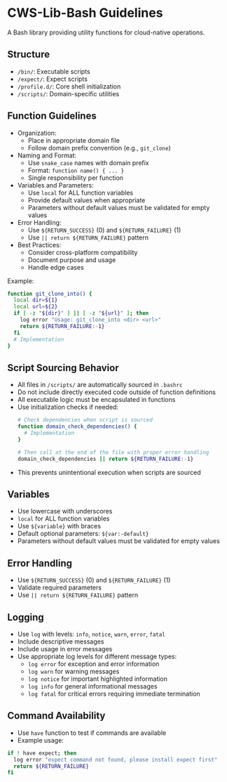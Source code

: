 # CWS-Lib-Bash Guidelines

A Bash library providing utility functions for cloud-native operations.

## Structure

- `/bin/`: Executable scripts
- `/expect/`: Expect scripts
- `/profile.d/`: Core shell initialization
- `/scripts/`: Domain-specific utilities

## Function Guidelines

- Organization:
  - Place in appropriate domain file
  - Follow domain prefix convention (e.g., `git_clone`)
- Naming and Format:
  - Use `snake_case` names with domain prefix
  - Format: `function name() { ... }`
  - Single responsibility per function
- Variables and Parameters:
  - Use `local` for ALL function variables
  - Provide default values when appropriate
  - Parameters without default values must be validated for empty values
- Error Handling:
  - Use `${RETURN_SUCCESS}` (0) and `${RETURN_FAILURE}` (1)
  - Use `|| return ${RETURN_FAILURE}` pattern
- Best Practices:
  - Consider cross-platform compatibility
  - Document purpose and usage
  - Handle edge cases

Example:
```bash
function git_clone_into() {
  local dir=${1}
  local url=${2}
  if [ -z "${dir}" ] || [ -z "${url}" ]; then
    log error "Usage: git_clone_into <dir> <url>"
    return ${RETURN_FAILURE:-1}
  fi
  # Implementation
}
```

## Script Sourcing Behavior

- All files in `/scripts/` are automatically sourced in `.bashrc`
- Do not include directly executed code outside of function definitions
- All executable logic must be encapsulated in functions
- Use initialization checks if needed:
  ```bash
  # Check dependencies when script is sourced
  function domain_check_dependencies() {
    # Implementation
  }
  
  # Then call at the end of the file with proper error handling
  domain_check_dependencies || return ${RETURN_FAILURE:-1}
  ```
- This prevents unintentional execution when scripts are sourced

## Variables

- Use lowercase with underscores
- `local` for ALL function variables
- Use `${variable}` with braces
- Default optional parameters: `${var:-default}`
- Parameters without default values must be validated for empty values

## Error Handling

- Use `${RETURN_SUCCESS}` (0) and `${RETURN_FAILURE}` (1)
- Validate required parameters
- Use `|| return ${RETURN_FAILURE}` pattern

## Logging

- Use `log` with levels: `info`, `notice`, `warn`, `error`, `fatal`
- Include descriptive messages
- Include usage in error messages
- Use appropriate log levels for different message types:
  - `log error` for exception and error information
  - `log warn` for warning messages
  - `log notice` for important highlighted information
  - `log info` for general informational messages
  - `log fatal` for critical errors requiring immediate termination

## Command Availability

- Use `have` function to test if commands are available
- Example usage:
```bash
if ! have expect; then
  log error "expect command not found, please install expect first"
  return ${RETURN_FAILURE}
fi
```